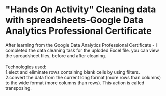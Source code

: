 # "Hands On Activity" Cleaning data with spreadsheets-Google Data Analytics Professional Certificate
After learning from the Google Data Analytics Professional Certificate  - I completed the data cleaning task for the uploded Excel file. 
you can view the spreadsheet files, before and after cleaning. <br><br>
Technologies used:<br>
1.elect and eliminate rows containing blank cells by using filters.<br>
2.convert the data from the current long format (more rows than columns) to the wide format (more columns than rows). This action is called transposing.
